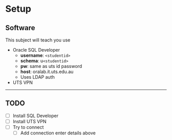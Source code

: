 # Setup 

## Software

This subject will teach you use

- Oracle SQL Developer
  - **username**: `<studentid>`
  - **schema**: u`<studentid>`
  - **pw**: same as uts id password
  - **host**: oralab.it.uts.edu.au
  - Uses LDAP auth
- UTS VPN

---

## TODO 

- [ ] Install SQL Developer
- [ ] Install UTS VPN
- [ ] Try to connect
  - [ ] Add connection enter details above